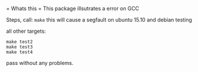 = Whats this =
This package illsutrates a error on GCC

Steps, call:
```make```
this will cause a segfault on ubuntu 15.10 and debian testing

all other targets:
```
make test2
make test3
make test4
```

pass without any problems.
